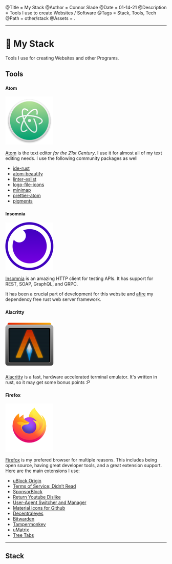 @Title = My Stack
@Author = Connor Slade
@Date = 01-14-21
@Description = Tools I use to create Websites / Software
@Tags = Stack, Tools, Tech
@Path = other/stack
@Assets = .

---

# 📜 My Stack

Tools I use for creating Websites and other Programs.

## Tools

#### Atom <sup><i class="fa fa-code"></i></sup>

<img src="../assets/other/my-stack/atom.png" width="150"></img>

[Atom](https://atom.io/) is the text editor _for the 21st Century_.
I use it for almost all of my text editing needs. I use the following community packages as well

- [ide-rust](https://atom.io/packages/ide-rust)
- [atom-beautify](https://atom.io/packages/atom-beautify)
- [linter-eslist](https://atom.io/packages/atom-beautify)
- [logo-file-icons](https://atom.io/packages/logo-file-icons)
- [minimap](https://atom.io/packages/minimap)
- [prettier-atom](https://atom.io/packages/prettier-atom)
- [pigments](https://atom.io/packages/pigments)

#### Insomnia <sup><i class="fa fa-code"></i></sup>

<img src="../assets/other/my-stack/insomnia.png" width="150"></img>

[Insomnia](https://insomnia.rest/) is an amazing HTTP client for testing APIs.
It has support for REST, SOAP, GraphQL, and GRPC.

It has been a crucial part of development for this website and [afire](https://crates.io/crates/afire) my dependency free rust web server framework.

#### Alacritty <sup><i class="fa fa-code"></i></sup>

<img src="../assets/other/my-stack/alacritty.png" width="150"></img>

[Alacritty](https://github.com/alacritty/alacritty) is a fast, hardware accelerated terminal emulator.
It's written in rust, so it may get some bonus points :P

#### Firefox <sup><i class="fa fa-code"></i></sup>

<img src="../assets/other/my-stack/firefox.png" width="150"></img>

[Firefox](https://www.mozilla.org/en-US/firefox/) is my prefered browser for multiple reasons.
This includes being open source, having great developer tools, and a great extension support.
Here are the main extensions I use:

- [uBlock Origin](https://addons.mozilla.org/en-US/firefox/addon/ublock-origin/)
- [Terms of Service; Didn’t Read](https://addons.mozilla.org/en-US/firefox/addon/terms-of-service-didnt-read/)
- [SponsorBlock](https://addons.mozilla.org/en-US/firefox/addon/sponsorblock/)
- [Return Youtube Dislike](https://addons.mozilla.org/en-US/firefox/addon/return-youtube-dislikes/)
- [User-Agent Switcher and Manager](https://addons.mozilla.org/en-US/firefox/addon/user-agent-string-switcher/)
- [Material Icons for Github](https://addons.mozilla.org/en-US/firefox/addon/material-icons-for-github/)
- [Decentraleyes](https://addons.mozilla.org/en-US/firefox/addon/decentraleyes/)
- [Bitwarden](https://addons.mozilla.org/en-US/firefox/addon/bitwarden-password-manager/)
- [Tampermonkey](https://addons.mozilla.org/en-US/firefox/addon/tampermonkey/)
- [uMatrix](https://addons.mozilla.org/en-US/firefox/addon/umatrix/)
- [Tree Tabs](https://addons.mozilla.org/en-US/firefox/addon/tree-tabs/)

---

## Stack
